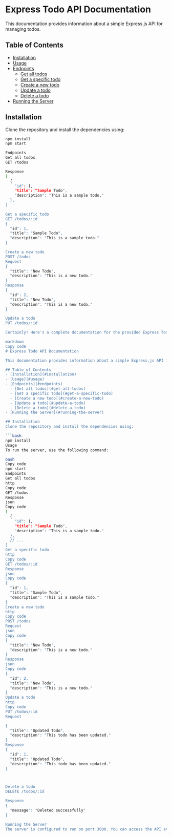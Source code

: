 # Express Todo API Documentation

This documentation provides information about a simple Express.js API for managing todos.

## Table of Contents
- [Installation](#installation)
- [Usage](#usage)
- [Endpoints](#endpoints)
  - [Get all todos](#get-all-todos)
  - [Get a specific todo](#get-a-specific-todo)
  - [Create a new todo](#create-a-new-todo)
  - [Update a todo](#update-a-todo)
  - [Delete a todo](#delete-a-todo)
- [Running the Server](#running-the-server)

## Installation
Clone the repository and install the dependencies using:

```bash
npm install
npm start

Endpoints
Get all todos
GET /todos

Response
[
  {
    "id": 1,
    "title": "Sample Todo",
    "description": "This is a sample todo."
  },
]

Get a specific todo
GET /todos/:id
{
  "id": 1,
  "title": "Sample Todo",
  "description": "This is a sample todo."
}

Create a new todo
POST /todos
Request
{
  "title": "New Todo",
  "description": "This is a new todo."
}
Response
{
  "id": 2,
  "title": "New Todo",
  "description": "This is a new todo."
}

Update a todo
PUT /todos/:id

Certainly! Here's a complete documentation for the provided Express Todo API code, all in one file:

markdown
Copy code
# Express Todo API Documentation

This documentation provides information about a simple Express.js API for managing todos.

## Table of Contents
- [Installation](#installation)
- [Usage](#usage)
- [Endpoints](#endpoints)
  - [Get all todos](#get-all-todos)
  - [Get a specific todo](#get-a-specific-todo)
  - [Create a new todo](#create-a-new-todo)
  - [Update a todo](#update-a-todo)
  - [Delete a todo](#delete-a-todo)
- [Running the Server](#running-the-server)

## Installation
Clone the repository and install the dependencies using:

```bash
npm install
Usage
To run the server, use the following command:

bash
Copy code
npm start
Endpoints
Get all todos
http
Copy code
GET /todos
Response
json
Copy code
[
  {
    "id": 1,
    "title": "Sample Todo",
    "description": "This is a sample todo."
  },
  // ...
]
Get a specific todo
http
Copy code
GET /todos/:id
Response
json
Copy code
{
  "id": 1,
  "title": "Sample Todo",
  "description": "This is a sample todo."
}
Create a new todo
http
Copy code
POST /todos
Request
json
Copy code
{
  "title": "New Todo",
  "description": "This is a new todo."
}
Response
json
Copy code
{
  "id": 2,
  "title": "New Todo",
  "description": "This is a new todo."
}
Update a todo
http
Copy code
PUT /todos/:id
Request

{
  "title": "Updated Todo",
  "description": "This todo has been updated."
}
Response
{
  "id": 1,
  "title": "Updated Todo",
  "description": "This todo has been updated."
}



Delete a todo
DELETE /todos/:id

Response
{
  "message": "Deleted successfully"
}

Running the Server
The server is configured to run on port 3000. You can access the API at http://localhost:3000.



